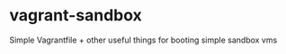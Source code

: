 vagrant-sandbox
===============

Simple Vagrantfile + other useful things for booting simple sandbox vms
